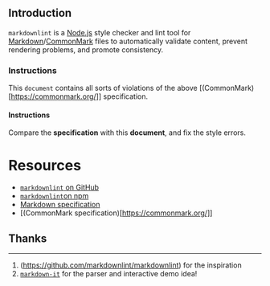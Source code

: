 ## Introduction

`markdownlint` is a [Node.js](https://nodejs.org/) style checker and lint tool for [Markdown](https://en.wikipedia.org/wiki/Markdown)/[CommonMark](https://commonmark.org/) files to automatically validate content, prevent rendering problems, and promote consistency.


### Instructions

This `document` contains all sorts of violations of the above [(CommonMark)[https://commonmark.org/]] specification.

#### Instructions

Compare the **specification** with this **document**, and fix the style errors.


# Resources
* [`markdownlint` on GitHub](https://github.com/DavidAnson/markdownlint)
* [`markdownlint`on npm](https://www.npmjs.com/package/markdownlint)
* [Markdown specification](https://daringfireball.net/projects/markdown/)
* [(CommonMark specification)[https://commonmark.org/]]

## Thanks
--------

1. (https://github.com/markdownlint/markdownlint) for the inspiration
1. [`markdown-it`](https://github.com/markdown-it/markdown-it) for the parser and interactive demo idea!

